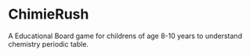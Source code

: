 # ChimieRush
A Educational Board game for childrens of age 8-10 years to understand chemistry periodic table.
